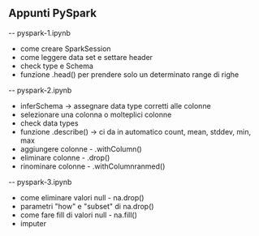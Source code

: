 ## Appunti PySpark

-- pyspark-1.ipynb
- come creare SparkSession
- come leggere data set e settare header
- check type e Schema
- funzione .head() per prendere solo un determinato range di righe


-- pyspark-2.ipynb
- inferSchema -> assegnare data type corretti alle colonne
- selezionare una colonna o molteplici colonne
- check data types
- funzione .describe() -> ci da in automatico count, mean, stddev, min, max
- aggiungere colonne - .withColumn()
- eliminare colonne - .drop()
- rinominare colonne - .withColumnranmed()


-- pyspark-3.ipynb
- come eliminare valori null - na.drop()
- parametri "how" e "subset" di na.drop()
- come fare fill di valori null - na.fill()
- imputer






